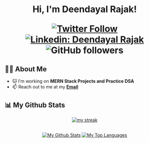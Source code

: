 <h1 align="center">Hi, I'm Deendayal Rajak!

[![Twitter Follow](https://img.shields.io/badge/follow-%40deenu_z-1DA1F2?logo=twitter&style=social)](https://twitter.com/deenu_z)
[![Linkedin: Deendayal Rajak](https://img.shields.io/badge/-Deendayal-blue?style=flat-square&logo=Linkedin&logoColor=white&link=https://www.linkedin.com/in/deendayalrajak/)](https://www.linkedin.com/in/deendayalrajak/)
![GitHub followers](https://img.shields.io/github/followers/deenuz?label=Follow&style=social)


## 👩‍💻 About Me

- 🐱 I’m working on **MERN Stack Projects and Practice DSA** 
- 📫 Reach out to me at my **<a href="mailto:deenurajak3@gmail.com">Email</a>** 

 
## 📊 My Github Stats
 
<p align="center">
    <a href="https://github.com/deenuz/github-readme-streak-stats">
        <img title="🔥 Get streak stats for your profile at git.io/streak-stats" alt="my streak" src="https://github-readme-streak-stats.herokuapp.com/?user=deenuz&theme=black-ice&hide_border=true&stroke=0000&background=060A0CD0"/>
    </a>
</p>
 
<div align="center">


  <br/>
    <a href="https://github.com/deenuz/github-readme-stats"><img alt="My Github Stats" src="https://github-readme-stats.vercel.app/api?username=deenuz&show_icons=true&count_private=true&theme=react&hide_border=true&bg_color=0D1117" /></a>
  <a href="https://github.com/deenuz/github-readme-stats"><img alt="My Top Languages" src="https://github-readme-stats.vercel.app/api/top-langs/?username=deenuz&langs_count=8&count_private=true&layout=compact&theme=react&hide_border=true&bg_color=0D1117" /></a>
